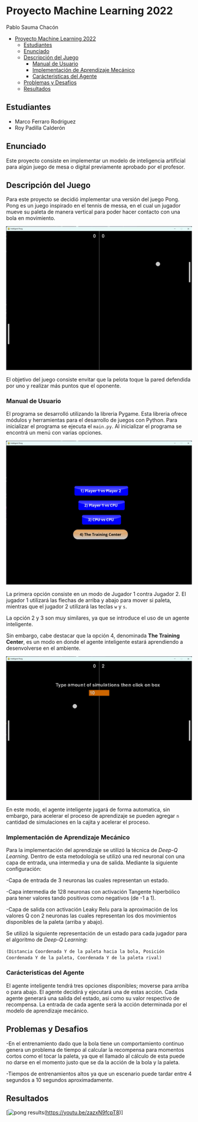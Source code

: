 # Proyecto Machine Learning 2022

Pablo Sauma Chacón

- [Proyecto Machine Learning 2022](#proyecto-machine-learning-2022)
  - [Estudiantes](#estudiantes)
  - [Enunciado](#enunciado)
  - [Descripción del Juego](#descripción-del-juego)
    - [Manual de Usuario](#manual-de-usuario)
    - [Implementación de Aprendizaje Mecánico](#implementación-de-aprendizaje-mecánico)
    - [Carácteristicas del Agente](#carácteristicas-del-agente)
  - [Problemas y Desafios](#problemas-y-desafios)
  - [Resultados](#resultados)

## Estudiantes

- Marco Ferraro Rodriguez
- Roy Padilla Calderón

## Enunciado

Este proyecto consiste en implementar un modelo de inteligencia artificial para algún juego de mesa o digital previamente aprobado por el profesor.

## Descripción del Juego

Para este proyecto se decidió implementar una versión del juego Pong. Pong es un juego inspirado en el tennis de messa, en el cual un jugador mueve su paleta de manera vertical para poder hacer contacto con una bola en movimiento.

![pong](./images/pong_screenshot.jpg)

El objetivo del juego consiste envitar que la pelota toque la pared defendida por uno y realizar más puntos que el oponente.

### Manual de Usuario

El programa se desarrolló utilizando la libreria Pygame. Esta libreria ofrece módulos y herramientas para el desarrollo de juegos con Python. Para inicializar el programa se ejecuta el `main.py`. Al inicializar el programa se encontrá un menú con varias opciones.

![menu](./images/pong_menu_screenshot.jpg)

La primera opción consiste en un modo de Jugador 1 contra Jugador 2. El jugador 1 utilizará las flechas de arriba y abajo para mover si paleta, mientras que el jugador 2 utilizará las teclas `w` y `s`.

La opción 2 y 3 son muy similares, ya que se introduce el uso de un agente inteligente.

Sin embargo, cabe destacar que la opción 4, denominada **The Training Center**, es un modo en donde el agente inteligente estará aprendiendo a desenvolverse en el ambiente.

![training](./images/pong_training_center_screenshot.jpg)

En este modo, el agente inteligente jugará de forma automatica, sin embargo, para acelerar el proceso de aprendizaje se pueden agregar `n` cantidad de simulaciones en la cajita y acelerar el proceso.

### Implementación de Aprendizaje Mecánico

Para la implementación del aprendizaje se utilizó la técnica de _Deep-Q Learning_. Dentro de esta metodología se utilizó una red neuronal con una capa de entrada, una intermedia y una de salida. Mediante la siguiente configuración:

-Capa de entrada de 3 neuronas las cuales representan un estado.

-Capa intermedia de 128 neuronas con activación Tangente hiperbólico para tener valores tando positivos como negativos (de -1 a 1).

-Capa de salida con activación Leaky Relu para la aproximación de los valores Q con 2 neuronas las cuales representan los dos movimientos disponibles de la paleta (arriba y abajo).

Se utilizó la siguiente representación de un estado para cada jugador para el algoritmo de _Deep-Q Learning_:

`(Distancia Coordenada Y de la paleta hacia la bola, Posición Coordenada Y de la paleta, Coordenada Y de la paleta rival)`

### Carácteristicas del Agente

El agente inteligente tendrá tres opciones disponibles; moverse para arriba o para abajo. El agente decidirá y ejecutará una de estas acción. Cada agente generará una salida del estado, asi como su valor respectivo de recompensa. La entrada de cada agente será la acción determinada por el modelo de aprendizaje mecánico.

## Problemas y Desafios

-En el entrenamiento dado que la bola tiene un comportamiento continuo genera un problema de tiempo al calcular la recompensa para momentos cortos como el tocar la paleta, ya que el llamado al cálculo de esta puede no darse en el momento justo que se da la acción de la bola y la paleta.

-Tiempos de entrenamientos altos ya que un escenario puede tardar entre 4 segundos a 10 segundos aproximadamente.

## Resultados
[![pong results](https://img.youtu.be/zazxN9fcpT8/0.jpg)(https://youtu.be/zazxN9fcpT8)]
